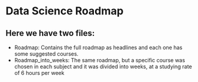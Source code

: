 # Data Science Roadmap

## Here we have two files:
* Roadmap:  Contains the full roadmap as headlines and each one has some suggested courses.
* Roadmap_into_weeks:  The same roadmap, but a specific course was chosen in each subject and it was divided into weeks, at a studying rate of 6 hours per week
